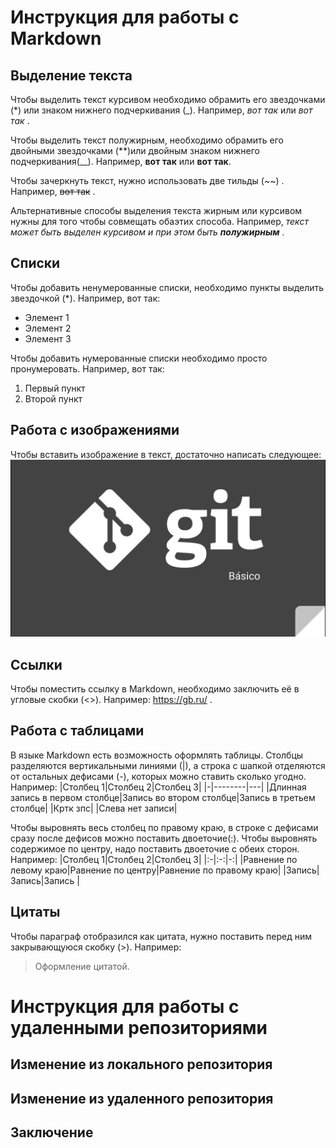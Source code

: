 # Инструкция для работы с Markdown

## Выделение текста


Чтобы выделить текст курсивом необходимо обрамить его звездочками (*) или знаком нижнего подчеркивания (_). Например, *вот так* или _вот так_  .

Чтобы выделить текст полужирным, необходимо обрамить его двойными звездочками (**)или двойным знаком нижнего подчеркивания(__). Например, **вот так** или __вот так__.

Чтобы зачеркнуть текст, нужно использовать две тильды (~~) . Например, ~~вот так~~ .

Альтернативные способы выделения текста жирным или курсивом нужны для того чтобы совмещать обаэтих способа. Например, _текст может быть выделен курсивом и при этом быть **полужирным**_ .

## Списки

Чтобы добавить ненумерованные списки, необходимо пункты выделить звездочкой (*). Например, вот так:
* Элемент 1
* Элемент 2
* Элемент 3

Чтобы добавить нумерованные списки необходимо просто пронумеровать. Например, вот так:
1. Первый пункт
2. Второй пункт

## Работа с изображениями

Чтобы вставить изображение в текст, достаточно написать следующее:
![Это Git](git.jpg)

## Ссылки

Чтобы поместить ссылку в Markdown, необходимо заключить её в угловые скобки (<>). Например: <https://gb.ru/> .

## Работа с таблицами

В языке Markdown есть возможность оформлять таблицы. Столбцы разделяются вертикальными линиями (|), а строка с шапкой отделяются от остальных дефисами (-), которых можно ставить сколько угодно. Например:
|Столбец 1|Столбец 2|Столбец 3|
|-|--------|---|
|Длинная запись в первом столбце|Запись во втором столбце|Запись в третьем столбце|
|Кртк зпс| |Слева нет записи|

Чтобы выровнять весь столбец по правому краю, в строке с дефисами сразу после дефисов можно поставить двоеточие(:). Чтобы выровнять содержимое по центру, надо поставить двоеточие с обеих сторон.
Например:
|Столбец 1|Столбец 2|Столбец 3|
|:-|:-:|-:|
|Равнение по левому краю|Равнение по центру|Равнение по правому краю|
|Запись|Запись|Запись
|
## Цитаты

Чтобы параграф отобразился как цитата, нужно поставить перед ним закрывающуюся скобку (>).
Например: 
>Оформление цитатой.

# Инструкция для работы с удаленными репозиториями

## Изменение из локального репозитория

## Изменение из удаленного репозитория

## Заключение